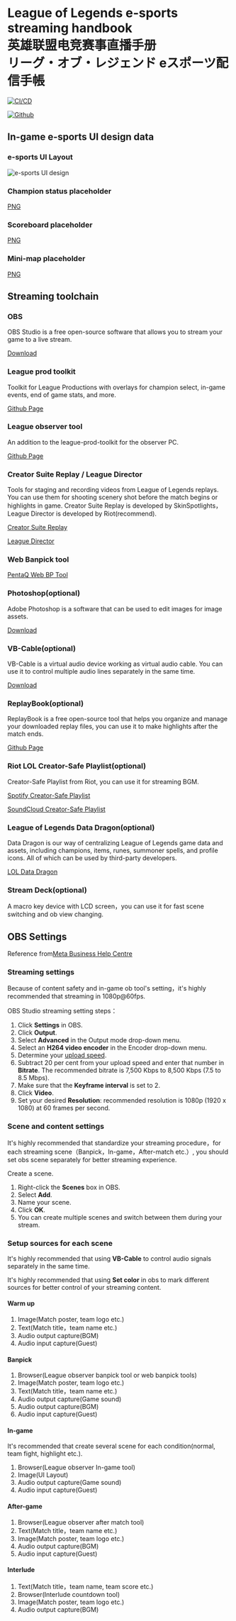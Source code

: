 # League of Legends e-sports streaming handbook<br> 英雄联盟电竞赛事直播手册<br> リーグ・オブ・レジェンド eスポーツ配信手帳

[<img src='https://img.shields.io/badge/中文版-点击这里-brightgreen' alt='CI/CD'></img>](/l18n/README_ZH.md)

[<img src='https://img.shields.io/badge/日本語版-こちら-orange' alt='Github'></img>](/l18n/README_JA.md)

## In-game e-sports UI design data

### e-sports UI Layout

![e-sports UI design](/assets/stream_ui.png)

### Champion status placeholder

[PNG](assets/champion-status-placeholder.png)

### Scoreboard placeholder

[PNG](assets/scoreboard-placeholder.png)

### Mini-map placeholder

[PNG](assets/minimap-placeholder.png)


## Streaming toolchain

### OBS

OBS Studio is a free open-source software that allows you to stream your game to a live stream.

[Download](https://obsproject.com/)

### League prod toolkit

Toolkit for League Productions with overlays for champion select, in-game events, end of game stats, and more.

[Github Page](https://github.com/RCVolus/league-prod-toolkit)

### League observer tool

An addition to the league-prod-toolkit for the observer PC.

[Github Page](https://github.com/RCVolus/league-observer-tool)

### Creator Suite Replay / League Director

Tools for staging and recording videos from League of Legends replays. You can use them for shooting scenery shot before the match begins or highlights in game. Creator Suite Replay is developed by SkinSpotlights，League Director is developed by Riot(recommend).

[Creator Suite Replay](https://github.com/SkinSpotlights/CreatorSuite-ReplayAPI/releases)

[League Director](https://github.com/RiotGames/leaguedirector)

### Web Banpick tool

[PentaQ Web BP Tool](https://data.pentaq.com/bp)

### Photoshop(optional)

Adobe Photoshop is a software that can be used to edit images for image assets.

[Download](https://www.adobe.com/cn/products/photoshop.html)

### VB-Cable(optional)

VB-Cable is a virtual audio device working as virtual audio cable. You can use it to control multiple audio lines separately in the same time.

[Download](https://vb-audio.com/Cable/)

### ReplayBook(optional)

ReplayBook is a free open-source tool that helps you organize and manage your downloaded replay files, you can use it to make highlights after the match ends.

[Github Page](https://github.com/fraxiinus/ReplayBook)

### Riot LOL Creator-Safe Playlist(optional)

Creator-Safe Playlist from Riot, you can use it for streaming BGM.

[Spotify Creator-Safe Playlist](https://open.spotify.com/playlist/5hDYD44imzFZEqTfAoco1N?si=Ik6B1FizS4ewpPlwAxawtQ)

[SoundCloud Creator-Safe Playlist](https://soundcloud.com/leagueoflegends/sets/riot-games-creator-safe)

### League of Legends Data Dragon(optional)

Data Dragon is our way of centralizing League of Legends game data and assets, including champions, items, runes, summoner spells, and profile icons. All of which can be used by third-party developers.

[LOL Data Dragon](https://developer.riotgames.com/docs/lol#data-dragon)

### Stream Deck(optional)

A macro key device with LCD screen，you can use it for fast scene switching and ob view changing.


## OBS Settings

Reference from[Meta Business Help Centre](https://en-gb.facebook.com/business/help/1968707740106188?id=648321075955172)

### Streaming settings

Because of content safety and in-game ob tool's setting，it's highly recommended that streaming in 1080p@60fps.

OBS Studio streaming setting steps：

1. Click **Settings** in OBS.
2. Click **Output**.
3. Select **Advanced** in the Output mode drop-down menu.
4. Select an **H264 video encoder** in the Encoder drop-down menu.
5. Determine your [upload speed](http://www.speedtest.net/).
6. Subtract 20 per cent from your upload speed and enter that number in **Bitrate**. The recommended bitrate is 7,500 Kbps to 8,500 Kbps (7.5 to 8.5 Mbps).
7. Make sure that the **Keyframe interval** is set to 2.
8. Click **Video**.
9. Set your desired **Resolution**: recommended resolution is 1080p (1920 x 1080) at 60 frames per second.

### Scene and content settings

It's highly recommended that standardize your streaming procedure，for each streaming scene（Banpick，In-game，After-match etc.）, you should set obs scene separately for better streaming experience.

Create a scene.

1. Right-click the **Scenes** box in OBS.
2. Select **Add**.
3. Name your scene.
4. Click **OK**.
5. You can create multiple scenes and switch between them during your stream.

### Setup sources for each scene

It's highly recommended that using **VB-Cable** to control audio signals separately in the same time.

It's highly recommended that using **Set color** in obs to mark different sources for better control of your streaming content.

#### Warm up

1. Image(Match poster, team logo etc.)
2. Text(Match title，team name etc.)
3. Audio output capture(BGM)
4. Audio input capture(Guest)

#### Banpick

1. Browser(League observer banpick tool or web banpick tools)
2. Image(Match poster, team logo etc.)
3. Text(Match title，team name etc.)
4. Audio output capture(Game sound)
5. Audio output capture(BGM)
6. Audio input capture(Guest)

#### In-game

It's recommended that create several scene for each condition(normal, team fight, highlight etc.).

1. Browser(League observer In-game tool)
2. Image(UI Layout)
3. Audio output capture(Game sound)
4. Audio input capture(Guest)

#### After-game

1. Browser(League observer after match tool)
2. Text(Match title，team name etc.)
3. Image(Match poster, team logo etc.)
4. Audio output capture(BGM)
5. Audio input capture(Guest)

#### Interlude

1. Text(Match title，team name, team score etc.)
2. Browser(Interlude countdown tool)
3. Image(Match poster, team logo etc.)
4. Audio output capture(BGM)




